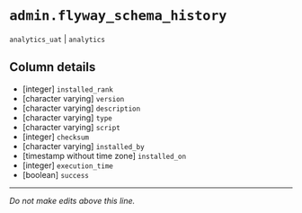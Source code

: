 # `admin.flyway_schema_history`
`analytics_uat` | `analytics`

## Column details
* [integer]   `installed_rank`
* [character varying] `version`
* [character varying] `description`
* [character varying] `type`
* [character varying] `script`
* [integer]   `checksum`
* [character varying] `installed_by`
* [timestamp without time zone] `installed_on`
* [integer]   `execution_time`
* [boolean]   `success`

-------------------------------------------------------------------------------
*Do not make edits above this line.*
